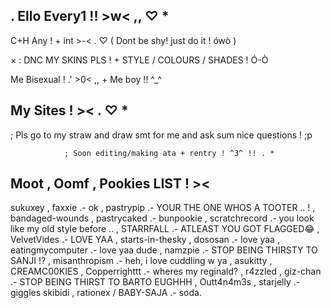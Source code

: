 ## . Ello Every1 !! >w< ,, ♡ *

C+H Any ! + int >-< . ♡ ( Dont be shy! just do it ! ówò )

× : DNC MY SKINS PLS ! + STYLE / COLOURS / SHADES ! Ó-Ò

Me Bisexual ! .' >0< ,, + Me boy !! ^_^

## My Sites ! >< . ♡ *

; Pls go to my straw and draw smt for me and ask sum nice questions ! ;p

                ; Soon editing/making ata + rentry ! ^3^ !! . *
                
## Moot , Oomf , Pookies LIST ! ><

sukuxey , faxxie .- ok , pastrypip .- YOUR THE ONE WHOS A TOOTER .. ! , bandaged-wounds , pastrycaked .- bunpookie ,
scratchrecord .- you look like my old style before .. , STARRFALL .- ATLEAST YOU GOT FLAGGED😂 , VelvetVides .- LOVE YAA ,
starts-in-thesky , dososan .- love yaa , eatingmycomputer .- love yaa dude , namzpie .- STOP BEING THIRSTY TO SANJI !? ,
misanthropism .- heh, i love cuddling w ya , asukitty , CREAMC00KIES , Copperrighttt .- wheres my reginald? , r4zzled ,
giz-chan .- STOP BEING THIRST TO BARTO EUGHHH , Outt4n4m3s , starjelly .- giggles skibidi , rationex / BABY-SAJA .- soda.
